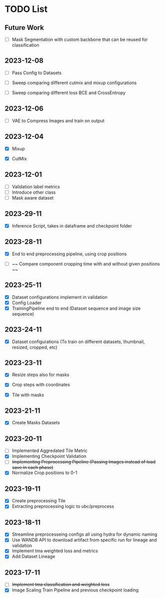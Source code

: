 # TODO List

## Future Work
- [ ] Mask Segmentation with custom backbone that can be reused for classification

## 2023-12-08
- [ ] Pass Config to Datasets
- [ ] Sweep comparing different cutmix and mixup configurations
- [ ] Sweep comparing different loss BCE and CrossEntropy


## 2023-12-06
- [ ] VAE to Compress Images and train on output


## 2023-12-04
- [x] Mixup
- [x] CutMix



## 2023-12-01
- [ ] Validation label metrics
- [ ] Introduce other class
- [ ] Mask aware dataset

## 2023-29-11
- [x] Inference Script, takes in dataframe and checkpoint folder


## 2023-28-11
- [x] End to end preprocessing pipeline, using crop positions
- [ ] ~~ Compare component cropping time with and without given positions ~~



## 2023-25-11
- [x] Dataset configurations implement in validation
- [x] Config Loader
- [x] TrainingPipeline end to end (Dataset sequence and image size sequence)

## 2023-24-11
- [x] Dataset configurations (To train on different datasets, thumbnail, resized, cropped, etc)


## 2023-23-11
- [x] Resize steps also for masks
- [x] Crop steps with coordinates
- [x] Tile with masks


## 2023-21-11
- [x] Create Masks Datasets

## 2023-20-11
- [ ] Implemented Aggredated Tile Metric
- [x] Implementing Checkpoint Validation
- [ ] ~~Implementing Preprocessing Pipeline (Passing Images instead of load save in each phase)~~
- [x] Normalize Crop positions to 0-1

## 2023-19-11
- [x] Create preprocessing Tile
- [x] Extracting preprocessing logic to ubc/preprocess

## 2023-18-11
- [x] Streamline preprocesseing configs all using hydra for dynamic naming
- [x] Use WANDB API to download artifact from specific run for lineage and validation
- [x] Implement tma weighted loss and metrics
- [x] Add Dataset Lineage

## 2023-17-11

- [ ] ~~Implement tma classification and weighted loss~~
- [x] Image Scaling Train Pipeline and previous checkpoint loading
